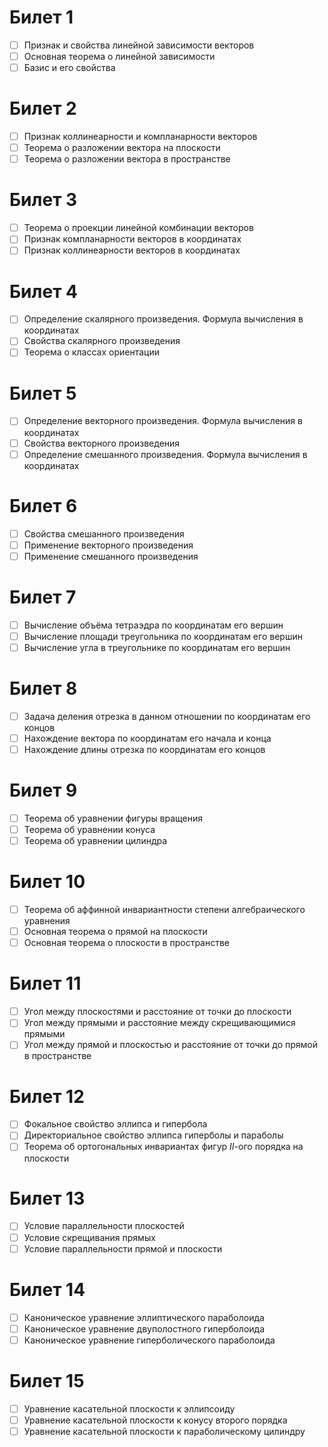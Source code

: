 # Билет 1
- [ ] Признак и свойства линейной зависимости векторов
- [ ] Основная теорема о линейной зависимости
- [ ] Базис и его свойства

# Билет 2
- [ ] Признак коллинеарности и компланарности векторов
- [ ] Теорема о разложении вектора на плоскости
- [ ] Теорема о разложении вектора в пространстве

# Билет 3
- [ ] Теорема о проекции линейной комбинации векторов
- [ ] Признак компланарности векторов в координатах
- [ ] Признак коллинеарности векторов в координатах

# Билет 4
- [ ] Определение скалярного произведения. Формула вычисления в координатах
- [ ] Свойства скалярного произведения
- [ ] Теорема о классах ориентации

# Билет 5
- [ ] Определение векторного произведения. Формула вычисления в координатах
- [ ] Свойства векторного произведения
- [ ] Определение смешанного произведения. Формула вычисления в координатах

# Билет 6
- [ ] Свойства смешанного произведения
- [ ] Применение векторного произведения
- [ ] Применение смешанного произведения

# Билет 7
- [ ] Вычисление объёма тетраэдра по координатам его вершин
- [ ] Вычисление площади треугольника по координатам его вершин
- [ ] Вычисление угла в треугольнике по координатам его вершин

# Билет 8
- [ ] Задача деления отрезка в данном отношении по координатам его концов
- [ ] Нахождение вектора по координатам его начала и конца
- [ ] Нахождение длины отрезка по координатам его концов

# Билет 9
- [ ] Теорема об уравнении фигуры вращения
- [ ] Теорема об уравнении конуса
- [ ] Теорема об уравнении цилиндра

# Билет 10
- [ ] Теорема об аффинной инвариантности степени алгебраического уравнения
- [ ] Основная теорема о прямой на плоскости
- [ ] Основная теорема о плоскости в пространстве

# Билет 11
- [ ] Угол между плоскостями и расстояние от точки до плоскости
- [ ] Угол между прямыми и расстояние между скрещивающимися прямыми
- [ ] Угол между прямой и плоскостью и расстояние от точки до прямой в пространстве

# Билет 12
- [ ] Фокальное свойство эллипса и гипербола
- [ ] Директориальное свойство эллипса гиперболы и параболы
- [ ] Теорема об ортогональных инвариантах фигур $II$-ого порядка на плоскости

# Билет 13
- [ ] Условие параллельности плоскостей
- [ ] Условие скрещивания прямых
- [ ] Условие параллельности прямой и плоскости

# Билет 14
- [ ] Каноническое уравнение эллиптического параболоида
- [ ] Каноническое уравнение двуполостного гиперболоида
- [ ] Каноническое уравнение гиперболического параболоида

# Билет 15
- [ ] Уравнение касательной плоскости к эллипсоиду
- [ ] Уравнение касательной плоскости к конусу второго порядка
- [ ] Уравнение касательной плоскости к параболическому цилиндру